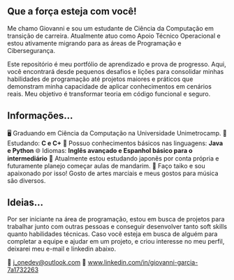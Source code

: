 ## Que a força esteja com você!

Me chamo Giovanni e sou um estudante de Ciência da Computação em transição de carreira. Atualmente atuo como Apoio Técnico Operacional e estou ativamente migrando para as áreas de Programação e Cibersegurança.

Este repositório é meu portfólio de aprendizado e prova de progresso. Aqui, você encontrará desde pequenos desafios e lições para consolidar minhas habilidades de programação até projetos maiores e práticos que demonstram minha capacidade de aplicar conhecimentos em cenários reais. Meu objetivo é transformar teoria em código funcional e seguro.


## Informações...

🖥️ Graduando em Ciência da Computação na Universidade Unimetrocamp.
📖 Estudando: **C e C+**
💭 Possuo conhecimentos básicos nas linguagens: **Java e Python**
🌐 Idiomas: **Inglês avançado e Espanhol básico para o intermediário**
🧧 Atualmente estou estudando japonês por conta própria e futuramente planejo começar aulas de mandarim.
🥠 Faço taiko e sou apaixonado por isso! Gosto de artes marciais e meus gostos para música são diversos.

## Ideias...

Por ser iniciante na área de programação, estou em busca de projetos para trabalhar junto com outras pessoas e conseguir desenvolver tanto soft skills quanto habilidades técnicas. Caso você esteja em busca de alguém para completar a equipe e ajudar em um projeto, e criou interesse no meu perfil, deixarei meu e-mail e linkedin abaixo.

📧 j_onedev@outlook.com
📨 www.linkedin.com/in/giovanni-garcia-7a1732263

